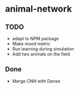 # animal-network

## TODO

- adapt to NPM package
- Make mood metric
- Run learning during simulation
- Add two animals on the field

## Done

- Merge CNN with Dense
